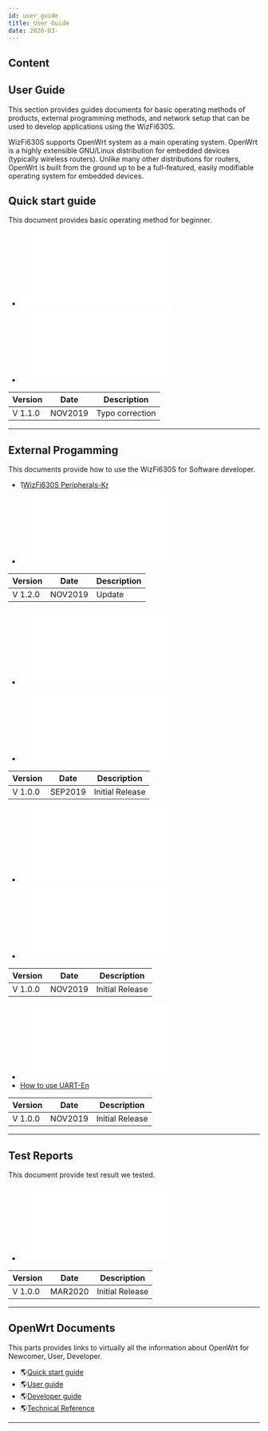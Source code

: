 ```yaml
---
id: user_guide
title: User Guide
date: 2020-03-
---
```



## Content
## User Guide 

This section provides guides documents for basic operating methods of
products, external programming methods, and network setup that can be
used to develop applications using the WizFi630S.

WizFi630S supports OpenWrt system as a main operating system. OpenWrt is
a highly extensible GNU/Linux distribution for embedded devices
(typically wireless routers). Unlike many other distributions for
routers, OpenWrt is built from the ground up to be a full-featured,
easily modifiable operating system for embedded devices.

## Quick start guide

This document provides basic operating method for beginner.




   * ![WizFi630S User Manual-Kr](/document_framework/img/products/wizfi630s/wizfi630s_ug/wizfi630s_user_manual_kr_v1_1_.pdf)
   * ![WizFi630S User Manual-En](/document_framework/img/products/wizfi630s/wizfi630s_ug/wizfi630s_user_manual_en_v1_1_.pdf)




| Version | Date    | Description     |
| ------- | ------- | --------------- |
| V 1.1.0 | NOV2019 | Typo correction |



-----

## External Progamming

This documents provide how to use the WizFi630S for Software developer.




   * 1[WizFi630S Peripherals-Kr](/document_framework/img/products/wizfi630s/wizfi630s_ug/wizfi630s_guide_peripherals_kr_v1_2_.pdf)
   * ![WizFi630S Peripherals-En](/document_framework/img/products/wizfi630s/wizfi630s_ug/wizfi630s_guide_peripherals_en_v1_2_.pdf)



| Version | Date    | Description |
| ------- | ------- | ----------- |
| V 1.2.0 | NOV2019 | Update      |





   * ![How to do Cross Compile C lang-Kr](/document_framework/img/products/wizfi630s/wizfi630s_ug/wizfi630s_guide_c_cross_compile_kr_v1_0_.pdf)
   * ![How to do Cross Compile C lang-En](/document_framework/img/products/wizfi630s/wizfi630s_ug/wizfi630s_guide_c_cross_compile_en_v1_0_.pdf)



| Version | Date    | Description     |
| ------- | ------- | --------------- |
| V 1.0.0 | SEP2019 | Initial Release |




   *  ![How to use GPIO-Kr](/document_framework/img/products/wizfi630s/wizfi630s_ug/wizfi630s_guide_howto_gpio_kr_v1_0_.pdf)
   *  ![How to use GPIO-En](/document_framework/img/products/wizfi630s/wizfi630s_ug/wizfi630s_guide_howto_gpio_en_v1_0_.pdf)




| Version | Date    | Description     |
| ------- | ------- | --------------- |
| V 1.0.0 | NOV2019 | Initial Release |



 
   * ![How to use UART-Kr](/document_framework/img/products/wizfi630s/wizfi630s_ug/wizfi630s_guide_howto_uart_kr_v1_0_.pdf)
   * [How to use UART-En](/document_framework/img/products/wizfi630s/wizfi630s_ug/wizfi630s_guide_howto_uart_en_v1_0_.pdf)


| Version | Date    | Description     |
| ------- | ------- | --------------- |
| V 1.0.0 | NOV2019 | Initial Release |



-----
## Test Reports

This document provide test result we tested.




   * ![WizFi630S WiFi Throughput Test(iperf)-Kr](/document_framework/img/products/wizfi630s/wizfi630s_ug/wizfi630s_testreport_wifi_throughput_iperf_kr_v1_0_.pdf)



| Version | Date    | Description     |
| ------- | ------- | --------------- |
| V 1.0.0 | MAR2020 | Initial Release |



-----

## OpenWrt Documents

This parts provides links to virtually all the information about OpenWrt
for Newcomer, User, Developer.




  * 🌎[Quick start guide](https://openwrt.org/docs/guide-quick-start/start)
  * 🌎[User guide](https://openwrt.org/docs/guide-user/start) 
  * 🌎[Developer guide](https://openwrt.org/docs/guide-developer/start)
  * 🌎[Technical Reference](https://openwrt.org/docs/techref/start)




-----
